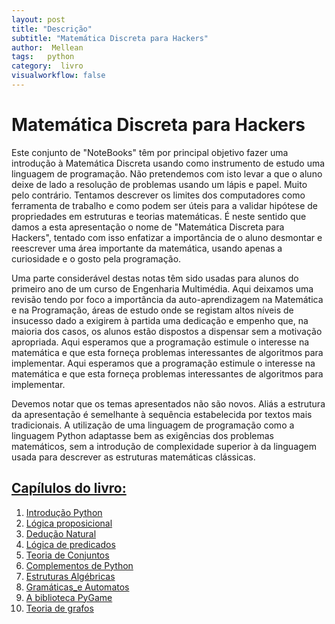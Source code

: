 ```yaml
---
layout: post
title: "Descrição"
subtitle: "Matemática Discreta para Hackers"
author:  Mellean
tags:   python
category:  livro
visualworkflow: false
---
```

<!-- Start Writing Below in Markdown -->

# Matemática Discreta para Hackers

Este conjunto de "NoteBooks" têm por principal objetivo fazer uma introdução à Matemática Discreta usando como instrumento de estudo uma linguagem de programação. Não pretendemos com isto levar a que o aluno deixe de lado a resolução de problemas usando um lápis e papel. Muito pelo contrário. Tentamos descrever os limites dos computadores como ferramenta de trabalho e como podem ser úteis para a validar hipótese de propriedades em estruturas e teorias matemáticas. É neste sentido que damos a esta apresentação o nome de "Matemática Discreta para Hackers", tentado com isso enfatizar a importância de o aluno desmontar e reescrever uma área importante da matemática, usando apenas a curiosidade e o gosto pela programação.

Uma parte considerável destas notas têm sido usadas para alunos do primeiro ano de um curso de Engenharia Multimédia. Aqui deixamos uma revisão tendo por foco a importância da auto-aprendizagem na Matemática e na Programação, áreas de estudo onde se registam altos níveis de insucesso dado a exigirem à partida uma dedicação e empenho que, na maioria dos casos, os alunos estão dispostos a dispensar sem a motivação apropriada. Aqui esperamos que a programação estimule o interesse na matemática e que esta forneça problemas interessantes de algoritmos para implementar. Aqui esperamos que a programação estimule o interesse na matemática e que esta forneça problemas interessantes de algoritmos para implementar.

Devemos notar que os temas apresentados não são novos. Aliás a estrutura da apresentação é semelhante à sequência estabelecida por textos mais tradicionais. A utilização de uma linguagem de programação como a linguagem Python adaptasse bem as exigências dos problemas matemáticos, sem a introdução de complexidade superior à da linguagem usada para descrever as estruturas matemáticas clássicas.

## [Capílulos do livro:](https://github.com/MelroLeandro/Matematica-Discreta-para-Hackers/blob/master/jpynb_source/Index.ipynb)

1. [Introdução Python](https://github.com/MelroLeandro/Matematica-Discreta-para-Hackers/blob/master/jpynb_source/Chapter1_Introducao/Chapter1_Introducao.ipynb)
2. [Lógica proposicional](https://github.com/MelroLeandro/Matematica-Discreta-para-Hackers/blob/master/jpynb_source/Chapter2_Calculo_Proposicional/Chapter2_Calculo_Proposicional.ipynb)
3. [Dedução Natural](https://github.com/MelroLeandro/Matematica-Discreta-para-Hackers/blob/master/jpynb_source/Chapter2_Calculo_Proposicional/Chapter2_Calculo_Proposicional.ipynb)
4. [Lógica de predicados](https://github.com/MelroLeandro/Matematica-Discreta-para-Hackers/blob/master/jpynb_source/Chapter4_Logica_de_predicados/Chapter4_Logica_de_predicados.ipynb)
5. [Teoria de Conjuntos](https://github.com/MelroLeandro/Matematica-Discreta-para-Hackers/blob/master/jpynb_source/Chapter5_Teoria_de_conjuntos/Teoria_de_conjuntos.ipynb)
6. [Complementos de Python](https://github.com/MelroLeandro/Matematica-Discreta-para-Hackers/blob/master/jpynb_source/Chapter6_Python/Chapter6_Python.ipynb)
8. [Estruturas Algébricas](https://github.com/MelroLeandro/Matematica-Discreta-para-Hackers/blob/master/jpynb_source/Chapter6_Python/Chapter6_Python.ipynb)
9. [Gramáticas_e Automatos](https://github.com/MelroLeandro/Matematica-Discreta-para-Hackers/blob/master/jpynb_source/Chapter9_Gramaticas_Automatos/Chapter8_Estruturas_Algebricas.ipynb)
10. [A biblioteca PyGame](https://github.com/MelroLeandro/Matematica-Discreta-para-Hackers/blob/master/jpynb_source/Chapter10_PyGame/Chapter10_PyGame.ipynb)
11. [Teoria de grafos]()
